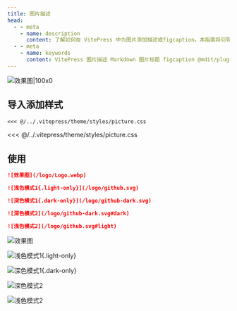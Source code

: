 ```yaml
---
title: 图片描述
head:
  - - meta
    - name: description
      content: 了解如何在 VitePress 中为图片添加描述或figcaption。本指南将引导你安装和配置 @mdit/plugin-figure 插件，并应用 @scenlinx 的样式，以支持图片标题和在明暗模式下显示不同的图片。
  - - meta
    - name: keywords
      content: VitePress 图片描述 Markdown 图片标题 figcaption @mdit/plugin-figure @scenlinx 图片样式 CSS light/dark模式 明暗模式 图片配置 VitePress插件 图片注解
---
```


![效果图|100x0](/logo/Logo.webp '效果图')

## 导入添加样式

```md
<<< @/../.vitepress/theme/styles/picture.css
```

<<< @/../.vitepress/theme/styles/picture.css

## 使用

```md
![效果图](/logo/Logo.webp)

![浅色模式1{.light-only}](/logo/github.svg)

![深色模式1{.dark-only}](/logo/github-dark.svg)

![深色模式2](/logo/github-dark.svg#dark)

![浅色模式2](/logo/github.svg#light)
```

![效果图](/logo/Logo.webp)

![浅色模式1{.light-only}](/logo/github.svg)

![深色模式1{.dark-only}](/logo/github-dark.svg)

![深色模式2](/logo/github-dark.svg#dark)

![浅色模式2](/logo/github.svg#light)
